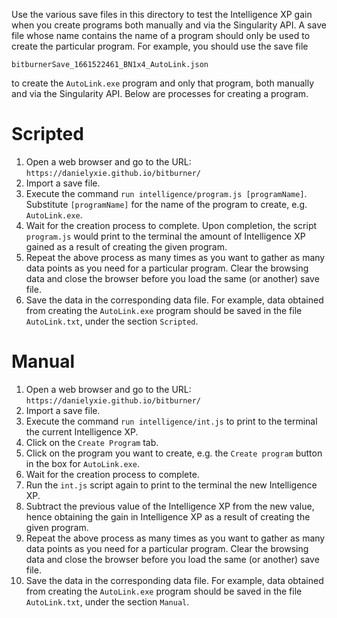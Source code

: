 Use the various save files in this directory to test the Intelligence XP gain
when you create programs both manually and via the Singularity API.  A save
file whose name contains the name of a program should only be used to create
the particular program.  For example, you should use the save file

`bitburnerSave_1661522461_BN1x4_AutoLink.json`

to create the `AutoLink.exe` program and only that program, both manually and
via the Singularity API.  Below are processes for creating a program.


# Scripted

1. Open a web browser and go to the URL:
   `https://danielyxie.github.io/bitburner/`
1. Import a save file.
1. Execute the command
   `run intelligence/program.js [programName]`.
   Substitute `[programName]` for the name of the program to create, e.g.
   `AutoLink.exe`.
1. Wait for the creation process to complete.  Upon completion, the script
   `program.js` would print to the terminal the amount of Intelligence XP
   gained as a result of creating the given program.
1. Repeat the above process as many times as you want to gather as many data
   points as you need for a particular program.  Clear the browsing data and
   close the browser before you load the same (or another) save file.
1. Save the data in the corresponding data file.  For example, data obtained
   from creating the `AutoLink.exe` program should be saved in the file
   `AutoLink.txt`, under the section `Scripted`.


# Manual

1. Open a web browser and go to the URL:
   `https://danielyxie.github.io/bitburner/`
1. Import a save file.
1. Execute the command
   `run intelligence/int.js`
   to print to the terminal the current Intelligence XP.
1. Click on the `Create Program` tab.
1. Click on the program you want to create, e.g. the `Create program` button
   in the box for `AutoLink.exe`.
1. Wait for the creation process to complete.
1. Run the `int.js` script again to print to the terminal the new Intelligence
   XP.
1. Subtract the previous value of the Intelligence XP from the new value, hence
   obtaining the gain in Intelligence XP as a result of creating the given
   program.
1. Repeat the above process as many times as you want to gather as many data
   points as you need for a particular program.  Clear the browsing data and
   close the browser before you load the same (or another) save file.
1. Save the data in the corresponding data file.  For example, data obtained
   from creating the `AutoLink.exe` program should be saved in the file
   `AutoLink.txt`, under the section `Manual`.
